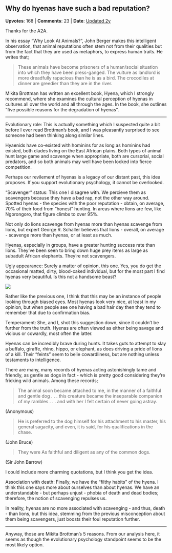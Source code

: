 ## Why do hyenas have such a bad reputation?
    
**Upvotes**: 168 | **Comments**: 23 | **Date**: [Updated 2y](https://www.quora.com/Why-do-hyenas-have-such-a-bad-reputation/answer/Gary-Meaney)

Thanks for the A2A.

In his essay “Why Look At Animals?”, John Berger makes this intelligent observation, that animal reputations often stem not from their qualities but from the fact that they are used as metaphors, to express human traits. He writes that;

> These animals have become prisoners of a human/social situation into which they have been press-ganged. The vulture as landlord is more dreadfully rapacious than he is as a bird. The crocodiles at dinner are greedier than they are in the river.

Mikita Brottman has written an excellent book, Hyena, which I strongly recommend, where she examines the cultural perception of hyenas in cultures all over the world and all through the ages. In the book, she outlines “five possible reasons for the degradation of hyenas”.

* * *

Evolutionary role: This is actually something which I suspected quite a bit before I ever read Brottman’s book, and I was pleasantly surprised to see someone had been thinking along similar lines.

Hyaenids have co-existed with hominins for as long as hominins had existed, both clades living on the East African plains. Both types of animal hunt large game and scavenge when appropriate, both are cursorial, social predators, and so both animals may well have been locked into fierce competition.

Perhaps our revilement of hyenas is a legacy of our distant past, this idea proposes. If you support evolutionary psychology, it cannot be overlooked.

“Scavenger” status: This one I disagree with. We percieve them as scavengers because they have a bad rap, not the other way around. Spotted hyenas - the species with the poor reputation - obtain, on average, 70% of their food from “honest” hunting. In areas where lions are few, like Ngorongoro, that figure climbs to over 95%.

Not only do lions scavenge from hyenas more than hyenas scavenge from lions, but expert George R. Schaller believes that lions - overall, on average - scavenge more than hyenas, or at least as much.

Hyenas, especially in groups, have a greater hunting success rate than lions. They’ve been seen to bring down huge prey items as large as subadult African elephants. They’re not scavengers.

Ugly appearance: Surely a matter of opinion, this one. Yes, you do get the occasional matted, dirty, blood-caked individual, but for the most part I find hyenas very beautiful. Is this not a handsome beast?

![](https://qph.fs.quoracdn.net/main-qimg-b94f8def489d84a724cc62832ab822f4-lq)

Rather like the previous one, I think that this may be an instance of people looking through biased eyes. Most hyenas look very nice, at least in my opinion, but when people see one having a bad hair day then they tend to remember that due to confirmation bias.

Temperament: She, and I, shot this suggestion down, since it couldn’t be further from the truth. Hyenas are often viewed as either being savage and vicious or cowardly, most often the latter.

Hyenas can be incredibly brave during hunts. It takes guts to attempt to slay a buffalo, giraffe, rhino, hippo, or elephant, as does driving a pride of lions of a kill. Their “feints” seem to belie cowardliness, but are nothing unless testaments to intelligence.

There are many, many records of hyenas acting astonishingly tame and friendly, as gentle as dogs in fact - which is pretty good considering they’re fricking wild animals. Among these records;

> The animal soon became attached to me, in the manner of a faithful and gentle dog . . . this creature became the inseparable companion of my rambles . . . and with her I felt certain of never going astray.

(Anonymous)

> He is preferred to the dog himself for his attachment to his master, his general sagacity, and even, it is said, for his qualifications in the chase.

(John Bruce)

> They were As faithful and diligent as any of the common dogs.

(Sir John Barrow)

I could include more charming quotations, but I think you get the idea.

Association with death: Finally, we have the “filthy habits” of the hyena. I think this one says more about ourselves than about hyenas. We have an understandable - but perhaps unjust - phobia of death and dead bodies; therefore, the notion of scavenging repulses us.

In reality, hyenas are no more associated with scavenging - and thus, death - than lions, but this idea, stemming from the previous misconception about them being scavengers, just boosts their foul reputation further.

* * *

Anyway, those are Mikita Brottman’s 5 reasons. From our analysis here, it seems as though the evolutionary psychology standpoint seems to be the most likely option.


